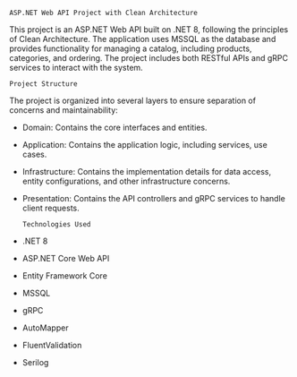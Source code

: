     ASP.NET Web API Project with Clean Architecture
This project is an ASP.NET Web API built on .NET 8, following the principles of Clean Architecture. The application uses MSSQL as the database and provides functionality for managing a catalog, including products, categories, and ordering. The project includes both RESTful APIs and gRPC services to interact with the system.

    Project Structure
The project is organized into several layers to ensure separation of concerns and maintainability:

* Domain: Contains the core interfaces and entities.
* Application: Contains the application logic, including services, use cases.
* Infrastructure: Contains the implementation details for data access, entity configurations, and other infrastructure concerns.
* Presentation: Contains the API controllers and gRPC services to handle client requests.
  
      Technologies Used
* .NET 8
* ASP.NET Core Web API
* Entity Framework Core
* MSSQL
* gRPC
* AutoMapper
* FluentValidation
* Serilog
